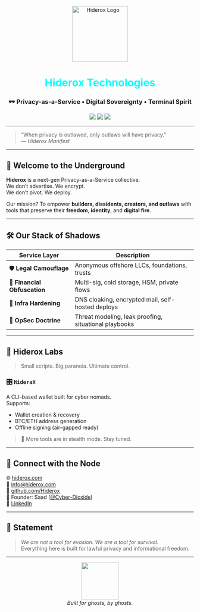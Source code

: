 <p align="center">
  <img src="https://ik.imagekit.io/7whcdvhbv/logo.png" width="150" alt="Hiderox Logo"/>
</p>

<h1 align="center"><span style="color:#00FFFF;">Hiderox Technologies</span></h1>
<h3 align="center">🕶️ Privacy-as-a-Service • Digital Sovereignty • Terminal Spirit</h3>

<p align="center">
  <img src="https://img.shields.io/badge/Status-Operational-00ffcc?style=flat-square" />
  <img src="https://img.shields.io/badge/Main%20Tool-HideraX%20CLI%20Wallet-purple?style=flat-square" />
  <img src="https://img.shields.io/badge/Theme-Cyberpunk-ed1cff?style=flat-square" />
</p>

---

> “When privacy is outlawed, only outlaws will have privacy.”  
> _— Hiderox Manifest_

---


## 🌌 Welcome to the Underground

**Hiderox** is a next-gen Privacy-as-a-Service collective.  
We don’t advertise. We encrypt.  
We don’t pivot. We deploy.

Our mission? To empower **builders, dissidents, creators, and outlaws** with tools that preserve their **freedom**, **identity**, and **digital fire**.

---

## 🛠️ Our Stack of Shadows

| Service Layer | Description |
|---------------|-------------|
| 🛡️ **Legal Camouflage** | Anonymous offshore LLCs, foundations, trusts |
| 🔐 **Financial Obfuscation** | Multi-sig, cold storage, HSM, private flows |
| 📡 **Infra Hardening** | DNS cloaking, encrypted mail, self-hosted deploys |
| 🧠 **OpSec Doctrine** | Threat modeling, leak proofing, situational playbooks |

---

## 🚀 Hiderox Labs

> Small scripts. Big paranoia. Ultimate control.

### 🎛️ `HideraX`
A CLI-based wallet built for cyber nomads.  
Supports:
- Wallet creation & recovery
- BTC/ETH address generation
- Offline signing (air-gapped ready)

> 🧪 More tools are in stealth mode. Stay tuned.

---

## 🔌 Connect with the Node

🌐 [hiderox.com](https://hiderox.com)  
📧 [info@hiderox.com](mailto:info@hiderox.com)  
🐙 [github.com/Hiderox](https://github.com/Hiderox)  
👤 Founder: Saad ([@Cyber-Dioxide](https://github.com/Cyber-Dioxide))  
🔗 [LinkedIn](https://linkedin.com/company/hiderox-technologies)

---

## 🔐 Statement

> _We are not a tool for evasion. We are a tool for survival._  
Everything here is built for lawful privacy and informational freedom.

---

<p align="center">
  <img src="https://ik.imagekit.io/7whcdvhbv/logo.png" width="100" />
  <br/>
  <i>Built for ghosts, by ghosts.</i>
</p>
